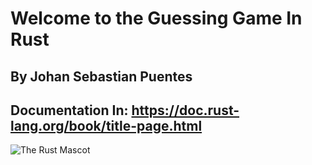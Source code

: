 # Welcome to the Guessing Game In Rust
## By Johan Sebastian Puentes
## Documentation In: https://doc.rust-lang.org/book/title-page.html
![The Rust Mascot](https://i.redd.it/tsy10hp4ukq21.gif)


